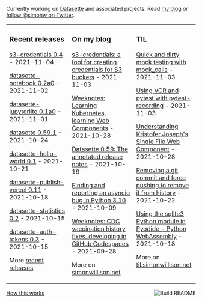 Currently working on [Datasette](https://datasette.io/) and associated projects. Read [my blog](https://simonwillison.net/) or [follow @simonw on Twitter](https://twitter.com/simonw).

<table><tr><td valign="top" width="33%">

### Recent releases
<!-- recent_releases starts -->
[s3-credentials 0.4](https://github.com/simonw/s3-credentials/releases/tag/0.4) - 2021-11-04

[datasette-notebook 0.2a0](https://github.com/simonw/datasette-notebook/releases/tag/0.2a0) - 2021-11-02

[datasette-jupyterlite 0.1a0](https://github.com/simonw/datasette-jupyterlite/releases/tag/0.1a0) - 2021-11-01

[datasette 0.59.1](https://github.com/simonw/datasette/releases/tag/0.59.1) - 2021-10-24

[datasette-hello-world 0.1](https://github.com/simonw/datasette-hello-world/releases/tag/0.1) - 2021-10-21

[datasette-publish-vercel 0.11](https://github.com/simonw/datasette-publish-vercel/releases/tag/0.11) - 2021-10-18

[datasette-statistics 0.2](https://github.com/simonw/datasette-statistics/releases/tag/0.2) - 2021-10-15

[datasette-auth-tokens 0.3](https://github.com/simonw/datasette-auth-tokens/releases/tag/0.3) - 2021-10-15
<!-- recent_releases ends -->
More [recent releases](https://github.com/simonw/simonw/blob/main/releases.md)
</td><td valign="top" width="34%">

### On my blog
<!-- blog starts -->
[s3-credentials: a tool for creating credentials for S3 buckets](http://simonwillison.net/2021/Nov/3/s3-credentials/) - 2021-11-03

[Weeknotes: Learning Kubernetes, learning Web Components](http://simonwillison.net/2021/Oct/28/weeknotes-kubernetes-web-components/) - 2021-10-28

[Datasette 0.59: The annotated release notes](http://simonwillison.net/2021/Oct/19/datasette-059/) - 2021-10-19

[Finding and reporting an asyncio bug in Python 3.10](http://simonwillison.net/2021/Oct/9/finding-and-reporting-a-bug/) - 2021-10-09

[Weeknotes: CDC vaccination history fixes, developing in GitHub Codespaces](http://simonwillison.net/2021/Sep/28/weeknotes/) - 2021-09-28
<!-- blog ends -->
More on [simonwillison.net](https://simonwillison.net/)
</td><td valign="top" width="33%">

### TIL
<!-- tils starts -->
[Quick and dirty mock testing with mock_calls](https://til.simonwillison.net/pytest/pytest-mock-calls) - 2021-11-03

[Using VCR and pytest with pytest-recording](https://til.simonwillison.net/pytest/pytest-recording-vcr) - 2021-11-03

[Understanding Kristofer Joseph's Single File Web Component](https://til.simonwillison.net/web-components/understanding-single-file-web-component) - 2021-10-28

[Removing a git commit and force pushing to remove it from history](https://til.simonwillison.net/git/remove-commit-and-force-push) - 2021-10-22

[Using the sqlite3 Python module in Pyodide - Python WebAssembly](https://til.simonwillison.net/python/sqlite-in-pyodide) - 2021-10-18
<!-- tils ends -->
More on [til.simonwillison.net](https://til.simonwillison.net/)
</td></tr></table>

<a href="https://github.com/simonw/simonw/actions"><img src="https://github.com/simonw/simonw/workflows/Build%20README/badge.svg" align="right" alt="Build README"></a> <a href="https://simonwillison.net/2020/Jul/10/self-updating-profile-readme/">How this works</a>
